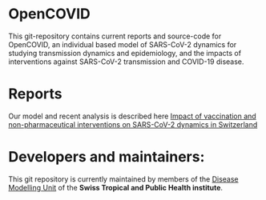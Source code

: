 # OpenCOVID
This git-repository contains current reports and source-code for OpenCOVID, an individual based model of SARS-CoV-2 dynamics for studying transmission dynamics and epidemiology, and the impacts of interventions against SARS-CoV-2 transmission and COVID-19 disease.

Reports
======
Our model and recent analysis is described here [Impact of vaccination and non-pharmaceutical interventions on SARS-CoV-2 dynamics in Switzerland](https://github.com/SwissTPH/OpenCOVID/blob/manuscript_march_2021/OpenCOVID%20manuscript%2020210323.pdf)

Developers and maintainers:
=============
This git repository is currently maintained by members of the [Disease Modelling Unit](https://www.swisstph.ch/en/about/eph/disease-modelling/) of the __Swiss Tropical and Public Health institute__.


